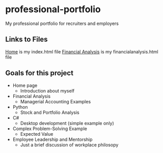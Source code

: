 # professional-portfolio

My professional portfolio for recruiters and employers

## Links to Files

[Home](index.html) is my index.html file
[Financial Analysis](financialanalysis.html) is my financialanalysis.html file

## Goals for this project

- Home page
  - Introduction about myself
- Financial Analysis
  - Managerial Accounting Examples
- Python
  - Stock and Portfolio Analysis
- C#
  - Desktop development (simple example only)
- Complex Problem-Solving Example
  - Expected Value
- Employee Leadership and Mentorship
  - Just a brief discussion of workplace philosopy

